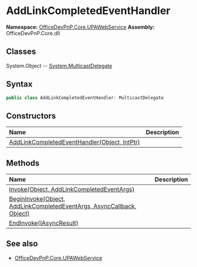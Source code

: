 # AddLinkCompletedEventHandler

**Namespace:** [OfficeDevPnP.Core.UPAWebService](OfficeDevPnP.Core.UPAWebService.md)
**Assembly:** OfficeDevPnP.Core.dll
## Classes
System.Object
-- [System.MulticastDelegate](System.MulticastDelegate.md)
## Syntax
```C#
public class AddLinkCompletedEventHandler: MulticastDelegate
```
## Constructors
|**Name**|**Description**|
|:-----|:-----|
| [AddLinkCompletedEventHandler(Object, IntPtr)](AddLinkCompletedEventHandlerconstructor1details.md) | 
## Methods
|**Name**|**Description**|
|:-----|:-----|
| [Invoke(Object, AddLinkCompletedEventArgs)](AddLinkCompletedEventHandlerInvokeObjectAddLinkCompletedEventArgs.md) | 
| [BeginInvoke(Object, AddLinkCompletedEventArgs, AsyncCallback, Object)](AddLinkCompletedEventHandlerBeginInvokeObjectAddLinkCompletedEventArgsAsyncCallbackObject.md) | 
| [EndInvoke(IAsyncResult)](AddLinkCompletedEventHandlerEndInvokeIAsyncResult.md) | 
## See also
- [OfficeDevPnP.Core.UPAWebService](OfficeDevPnP.Core.UPAWebService.md)
